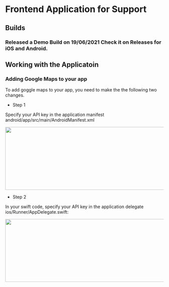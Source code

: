 # Frontend Application for Support 

## Builds 

### Released a Demo Build on 19/06/2021 Check it on Releases for iOS and Android.

## Working with the Applicatoin 

### Adding Google Maps to your app

<p>To add goggle maps to your app, you need to make the the following two changes.</p>

*  Step 1 

<p>Specify your API key in the application manifest android/app/src/main/AndroidManifest.xml</p>

<img src="https://user-images.githubusercontent.com/73482596/117604797-ebc76200-b173-11eb-9d91-230a60338c92.JPG" width="600" height="200">
 

*  Step 2

<p>In your swift code, specify your API key in the application delegate ios/Runner/AppDelegate.swift:</p>

<img src="https://user-images.githubusercontent.com/73482596/117604805-f124ac80-b173-11eb-8946-a7198e6dc7d2.JPG" width="600" height="200">
